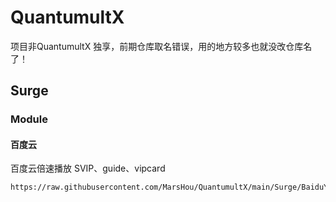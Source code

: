 # QuantumultX
项目非QuantumultX 独享，前期仓库取名错误，用的地方较多也就没改仓库名了！



## Surge
### Module
#### 百度云
百度云倍速播放 SVIP、guide、vipcard

```
https://raw.githubusercontent.com/MarsHou/QuantumultX/main/Surge/BaiduYunSVIP.sgmodule
```